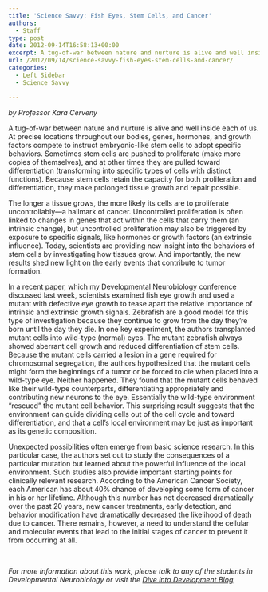 ```yaml
---
title: 'Science Savvy: Fish Eyes, Stem Cells, and Cancer'
authors: 
  - Staff
type: post
date: 2012-09-14T16:58:13+00:00
excerpt: A tug-of-war between nature and nurture is alive and well inside each of us.
url: /2012/09/14/science-savvy-fish-eyes-stem-cells-and-cancer/
categories:
  - Left Sidebar
  - Science Savvy

---
```

<p style="text-align: left;">
  <em>by Professor Kara Cerveny</em>
</p>

<p style="text-align: left;">
  A tug-of-war between nature and nurture is alive and well inside each of us. At precise locations throughout our bodies, genes, hormones, and growth factors compete to instruct embryonic-like stem cells to adopt specific behaviors. Sometimes stem cells are pushed to proliferate (make more copies of themselves), and at other times they are pulled toward differentiation (transforming into specific types of cells with distinct functions). Because stem cells retain the capacity for both proliferation and differentiation, they make prolonged tissue growth and repair possible.
</p>

The longer a tissue grows, the more likely its cells are to proliferate uncontrollably—a hallmark of cancer. Uncontrolled proliferation is often linked to changes in genes that act within the cells that carry them (an intrinsic change), but uncontrolled proliferation may also be triggered by exposure to specific signals, like hormones or growth factors (an extrinsic influence). Today, scientists are providing new insight into the behaviors of stem cells by investigating how tissues grow. And importantly, the new results shed new light on the early events that contribute to tumor formation.

In a recent paper, which my Developmental Neurobiology conference discussed last week, scientists examined fish eye growth and used a mutant with defective eye growth to tease apart the relative importance of intrinsic and extrinsic growth signals. Zebrafish are a good model for this type of investigation because they continue to grow from the day they’re born until the day they die. In one key experiment, the authors transplanted mutant cells into wild-type (normal) eyes. The mutant zebrafish always showed aberrant cell growth and reduced differentiation of stem cells. Because the mutant cells carried a lesion in a gene required for chromosomal segregation, the authors hypothesized that the mutant cells might form the beginnings of a tumor or be forced to die when placed into a wild-type eye. Neither happened. They found that the mutant cells behaved like their wild-type counterparts, differentiating appropriately and contributing new neurons to the eye. Essentially the wild-type environment “rescued” the mutant cell behavior. This surprising result suggests that the environment can guide dividing cells out of the cell cycle and toward differentiation, and that a cell’s local environment may be just as important as its genetic composition.

Unexpected possibilities often emerge from basic science research. In this particular case, the authors set out to study the consequences of a particular mutation but learned about the powerful influence of the local environment. Such studies also provide important starting points for clinically relevant research. According to the American Cancer Society, each American has about 40% chance of developing some form of cancer in his or her lifetime. Although this number has not decreased dramatically over the past 20 years, new cancer treatments, early detection, and behavior modification have dramatically decreased the likelihood of death due to cancer. There remains, however, a need to understand the cellular and molecular events that lead to the initial stages of cancer to prevent it from occurring at all.

&nbsp;

_For more information about this work, please talk to any of the students in Developmental Neurobiology or visit the [Dive into Development Blog][1]._

 [1]: http://cervenylab.wordpress.com/